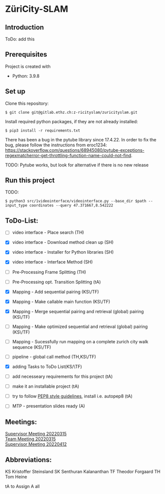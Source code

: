 # ZüriCity-SLAM
## Introduction
ToDo: add this

## Prerequisites
Project is created with 
* Python: 3.9.8

## Set up
Clone this repository:
```
$ git clone git@gitlab.ethz.ch:z-ricityslam/zuricityslam.git
```

Install required python packages, if they are not already installed:
```
$ pip3 install -r requirements.txt    
```
There has been a bug in the pytube library since 17.4.22. In order to fix the bug, please follow the instructions from eroc1234: https://stackoverflow.com/questions/68945080/pytube-exceptions-regexmatcherror-get-throttling-function-name-could-not-find. 

TODO: Pytube works, but look for alternative if there is no new release

## Run this project
TODO:
```
$ python3 src/1videointerface/videointerface.py --base_dir $path --input_type coordinates --query 47.371667,8.542222
```

## ToDo-List:

- [ ] video interface - Place search (TH)
- [x] video interface - Download method clean up (SH)
- [x] video interface - Installer for Python libraries (SH)
- [x] video interface - Interface Method (SH)
- [ ] Pre-Processing Frame Splitting (TH)
- [ ] Pre-Processing opt. Transition Splitting (tA)
- [x] Mapping - Add sequential pairing (KS\\/TF)
- [x] Mapping - Make callable main function (KS\\/TF)
- [x] Mapping - Merge sequential pairing and retrieval (global) pairing (KS\\/TF)
- [ ] Mapping - Make optimized sequential and retrieval (global) pairing (KS\\/TF)
- [ ] Mapping - Sucessfully run mapping on a complete zurich city walk sequence (KS\\/TF)
- [ ] pipeline - global call method (TH,KS\\/TF)

- [x] adding Tasks to ToDo List(KS/\\TF)
- [ ] add necesseary requirements for this project (tA)
- [ ] make it an installable project (tA)
- [ ] try to follow [PEP8 style guidelines](https://peps.python.org/pep-0008/), install i.e. autopep8 (tA)
- [ ] MTP - presentation slides ready (A)

## Meetings:
[Supervisor Meeting 20220315](docu/meeting20220315.md)  
[Team Meeting 20220315](docu/teammeeting20220315.md)  
[Supervisor Meeting 20220412](docu/meeting20220412.md)

## Abbreviations:
KS Kristoffer Steinsland
SK Senthuran Kalananthan
TF Theodor Forgaard
TH Tom Heine

tA to Assign
A  all
